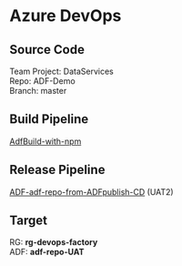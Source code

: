 # Azure DevOps

## Source Code
Team Project: DataServices  
Repo: ADF-Demo  
Branch: master

## Build Pipeline
[AdfBuild-with-npm](https://dev.azure.com/sqlplayer/DataServices/_build?definitionId=51)

## Release Pipeline
[ADF-adf-repo-from-ADFpublish-CD](https://dev.azure.com/sqlplayer/DataServices/_release?_a=releases&view=all&definitionId=6) (UAT2)


## Target
RG: **rg-devops-factory**  
ADF: **adf-repo-UAT**
